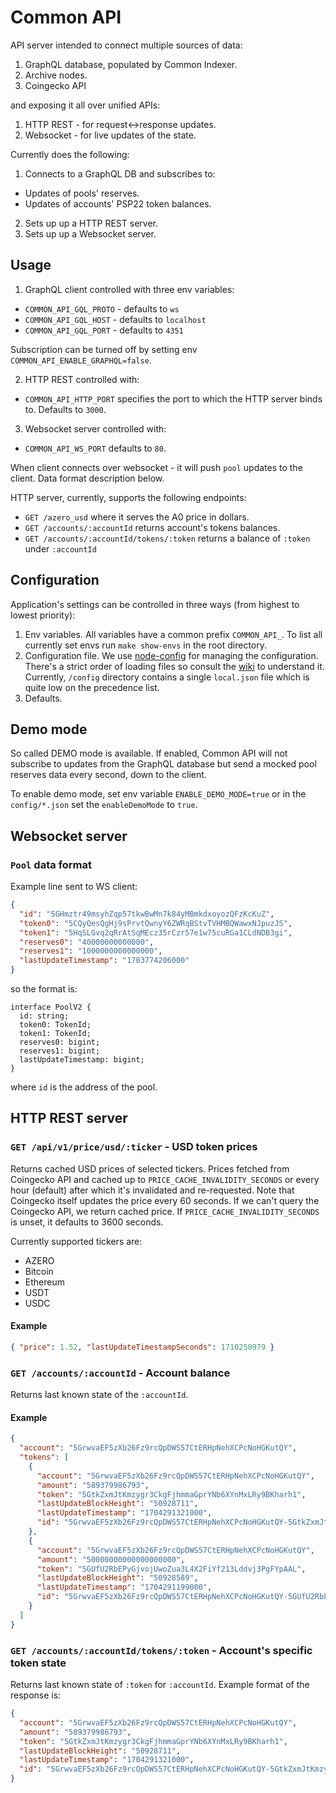 # Common API

API server intended to connect multiple sources of data:

1. GraphQL database, populated by Common Indexer.
2. Archive nodes.
3. Coingecko API

and exposing it all over unified APIs:

1. HTTP REST - for request<->response updates.
2. Websocket - for live updates of the state.

Currently does the following:

1. Connects to a GraphQL DB and subscribes to:

- Updates of pools' reserves.
- Updates of accounts' PSP22 token balances.

2. Sets up up a HTTP REST server.
3. Sets up up a Websocket server.

## Usage

1. GraphQL client controlled with three env variables:

- `COMMON_API_GQL_PROTO` - defaults to `ws`
- `COMMON_API_GQL_HOST` - defaults to `localhost`
- `COMMON_API_GQL_PORT` - defaults to `4351`

Subscription can be turned off by setting env `COMMON_API_ENABLE_GRAPHQL=false`.

2. HTTP REST controlled with:

- `COMMON_API_HTTP_PORT` specifies the port to which the HTTP server binds to. Defaults to `3000`.

3. Websocket server controlled with:

- `COMMON_API_WS_PORT` defaults to `80`.

When client connects over websocket - it will push `pool` updates to the client. Data format description below.

HTTP server, currently, supports the following endpoints:

- `GET /azero_usd` where it serves the A0 price in dollars.
- `GET /accounts/:accountId` returns account's tokens balances.
- `GET /accounts/:accountId/tokens/:token` returns a balance of `:token` under `:accountId`

## Configuration

Application's settings can be controlled in three ways (from highest to lowest priority):
1. Env variables. All variables have a common prefix `COMMON_API_`. To list all currently set envs run `make show-envs` in the root directory.
2. Configuration file. We use [node-config](https://github.com/node-config/node-config) for managing the configuration. There's a strict order of loading files so consult the [wiki](https://github.com/node-config/node-config/wiki/Configuration-Files#file-load-order) to understand it. Currently, `/config` directory contains a single `local.json` file which is quite low on the precedence list.
3. Defaults. 

## Demo mode

So called DEMO mode is available. If enabled, Common API will not subscribe to updates from the GraphQL database but send a mocked pool reserves data every second, down to the client.

To enable demo mode, set env variable `ENABLE_DEMO_MODE=true` or in the `config/*.json` set the `enableDemoMode` to `true`.

## Websocket server

### `Pool` data format

Example line sent to WS client:

```json
{
  "id": "5GHmztr49msyhZqp57tkwBwMn7k84yMBmkdxoyozQFzKcKuZ",
  "token0": "5CQyQesQgHj9sPrvtQwnyY6ZWRqBStvTVHMBQWawxNJpuzJS",
  "token1": "5HqSLGvq2qRrAtSqMEcz35rCzr57e1w75cuRGa1CLdNDB3gi",
  "reserves0": "40000000000000",
  "reserves1": "1000000000000000",
  "lastUpdateTimestamp": "1703774206000"
}
```

so the format is:

```
interface PoolV2 {
  id: string;
  token0: TokenId;
  token1: TokenId;
  reserves0: bigint;
  reserves1: bigint;
  lastUpdateTimestamp: bigint;
}
```

where `id` is the address of the pool.

## HTTP REST server

### `GET /api/v1/price/usd/:ticker` - USD token prices

Returns cached USD prices of selected tickers. Prices fetched from Coingecko API and cached up to `PRICE_CACHE_INVALIDITY_SECONDS` or every hour (default) after which it's invalidated and re-requested. Note that Coingecko itself updates the price every 60 seconds. If we can't query the Coingecko API, we return cached price. If `PRICE_CACHE_INVALIDITY_SECONDS` is unset, it defaults to 3600 seconds.

Currently supported tickers are:

- AZERO
- Bitcoin
- Ethereum
- USDT
- USDC

#### Example

```json
{ "price": 1.52, "lastUpdateTimestampSeconds": 1710250979 }
```

### `GET /accounts/:accountId` - Account balance

Returns last known state of the `:accountId`.

#### Example

```json
{
  "account": "5GrwvaEF5zXb26Fz9rcQpDWS57CtERHpNehXCPcNoHGKutQY",
  "tokens": [
    {
      "account": "5GrwvaEF5zXb26Fz9rcQpDWS57CtERHpNehXCPcNoHGKutQY",
      "amount": "589379986793",
      "token": "5GtkZxmJtKmzygr3CkgFjhmmaGprYNb6XYnMxLRy9BKharh1",
      "lastUpdateBlockHeight": "50928711",
      "lastUpdateTimestamp": "1704291321000",
      "id": "5GrwvaEF5zXb26Fz9rcQpDWS57CtERHpNehXCPcNoHGKutQY-5GtkZxmJtKmzygr3CkgFjhmmaGprYNb6XYnMxLRy9BKharh1"
    },
    {
      "account": "5GrwvaEF5zXb26Fz9rcQpDWS57CtERHpNehXCPcNoHGKutQY",
      "amount": "50000000000000000000",
      "token": "5GUfU2RbEPyGjvojUwoZua3L4X2FiYf213Lddvj3PgFYpAAL",
      "lastUpdateBlockHeight": "50928589",
      "lastUpdateTimestamp": "1704291199000",
      "id": "5GrwvaEF5zXb26Fz9rcQpDWS57CtERHpNehXCPcNoHGKutQY-5GUfU2RbEPyGjvojUwoZua3L4X2FiYf213Lddvj3PgFYpAAL"
    }
  ]
}
```

### `GET /accounts/:accountId/tokens/:token` - Account's specific token state

Returns last known state of `:token` for `:accountId`. Example format of the response is:

```json
{
  "account": "5GrwvaEF5zXb26Fz9rcQpDWS57CtERHpNehXCPcNoHGKutQY",
  "amount": "589379986793",
  "token": "5GtkZxmJtKmzygr3CkgFjhmmaGprYNb6XYnMxLRy9BKharh1",
  "lastUpdateBlockHeight": "50928711",
  "lastUpdateTimestamp": "1704291321000",
  "id": "5GrwvaEF5zXb26Fz9rcQpDWS57CtERHpNehXCPcNoHGKutQY-5GtkZxmJtKmzygr3CkgFjhmmaGprYNb6XYnMxLRy9BKharh1"
}
```
